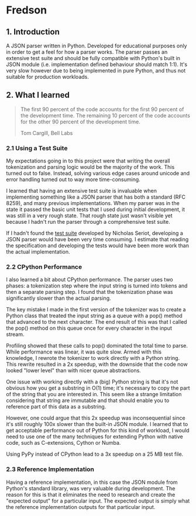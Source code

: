 # Fredson

## 1. Introduction

A JSON parser written in Python. Developed for educational purposes only in order to get a feel for how
a parser works. The parser passes an extensive test suite and should be fully compatible with Python's
built in JSON module (i.e. implementation defined behaviour should match 1:1). It's very slow however
due to being implemented in pure Python, and thus not suitable for production workloads.

## 2. What I learned

> The first 90 percent of the code accounts for the first 90 percent of the development time.
> The remaining 10 percent of the code accounts for the other 90 percent of the development time.
>
> Tom Cargill, Bell Labs

### 2.1 Using a Test Suite

My expectations going in to this project were that writing the overall tokenization and parsing logic
would be the majority of the work. This turned out to false. Instead, solving
various edge cases around unicode and error handling turned out to way more time-consuming.

I learned that having an extensive test suite is invaluable when implementing something like a JSON
parser that has both a standard (RFC 8259), and many previous implementations. When my parser was in
the state it passed the basic unit tests that I used during initial development, it was still in a very
rough state. That rough state just wasn't visible yet because I hadn't run the parser through a comprehensive
test suite. 

If I hadn't found the [test suite](https://github.com/nst/JSONTestSuite) developed by Nicholas Seriot, developing a JSON parser
would have been very time consuming. I estimate that reading the specification and developing the tests
would have been more work than the actual implementation.

### 2.2 CPython Performance

I also learned a bit about CPython performance. The parser uses two phases: a tokenization step where the
input string is turned into tokens and then a separate parsing step. I found that the tokenization phase
was significantly slower than the actual parsing.

The key mistake I made in the first version of the tokenizer was to create a Python class that treated
the input string as a queue with a pop() method that advanced to the next character. The end result of this
was that I called the pop() method on this queue once for every character in the input stream. 

Profiling showed that these calls to pop() dominated the total time to parse. While performance was
linear, it was quite slow. Armed with this knowledge, I rewrote the tokenizer to work directly with a
Python string. This rewrite resulted in a 2x speedup, with the downside that the code now looked "lower level"
than with nicer queue abstractions. 

One issue with working directly with a (big) Python string is that it's
not obvious how you get a substring in O(1) time; it's necessary to copy the part of the string that you
are interested in. This seem like a strange limitation considering that string are immutable and that should
enable you to reference part of this data as a substring.

However, one could argue that this 2x speedup was inconsequential since it's still roughly 100x slower
than the built-in JSON module. I learned that to get acceptable performance out of Python for this kind
of workload, I would need to use one of the many techniques for extending Python with native code, such
as C-extensions, Cython or Numba. 

Using PyPy instead of CPython lead to a 3x speedup on a 25 MB test file.

### 2.3 Reference Implementation

Having a reference implementation, in this case the JSON module from Python's standard library, was very
valuable during development. The reason for this is that it eliminates the need to research and create the "expected output"
for a particular input. The expected output is simply what the reference implementation outputs for that
particular input.












